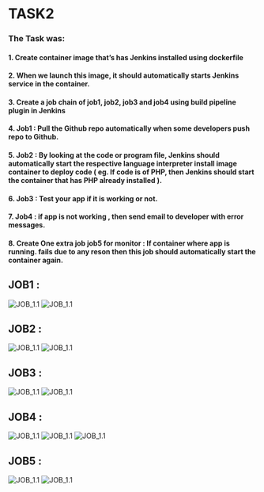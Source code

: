 # TASK2


### The Task was:
#### 1.	Create container image that’s has Jenkins installed  using dockerfile 
#### 2.	When we launch this image, it should automatically starts Jenkins service in the container.
#### 3.	Create a job chain of job1, job2, job3 and  job4 using build pipeline plugin in Jenkins 
#### 4.	 Job1 : Pull  the Github repo automatically when some developers push repo to Github.
#### 5.	 Job2 : By looking at the code or program file, Jenkins should automatically start the respective language interpreter install image container to deploy code ( eg. If code is of  PHP, then Jenkins should start the container that has PHP already installed ).
#### 6.	Job3 : Test your app if it  is working or not.
#### 7.	Job4 : if app is not working , then send email to developer with error messages.
#### 8.	Create One extra job job5 for monitor : If container where app is running. fails due to any reson then this job should automatically start the container again.

## JOB1 :
![JOB_1.1](https://github.com/Shivanshnite/TASK2/blob/master/Screenshot%20(68).png)
![JOB_1.1](https://github.com/Shivanshnite/TASK2/blob/master/Screenshot%20(69).png)

## JOB2 :
![JOB_1.1](https://github.com/Shivanshnite/TASK2/blob/master/Screenshot%20(70).png)
![JOB_1.1](https://github.com/Shivanshnite/TASK2/blob/master/Screenshot%20(71).png)

## JOB3 :
![JOB_1.1](https://github.com/Shivanshnite/TASK2/blob/master/Screenshot%20(72).png)
![JOB_1.1](https://github.com/Shivanshnite/TASK2/blob/master/Screenshot%20(73).png)

## JOB4 :
![JOB_1.1](https://github.com/Shivanshnite/TASK2/blob/master/Screenshot%20(74).png)
![JOB_1.1](https://github.com/Shivanshnite/TASK2/blob/master/Screenshot%20(75).png)
![JOB_1.1](https://github.com/Shivanshnite/TASK2/blob/master/Screenshot%20(76).png)

## JOB5 :

![JOB_1.1](https://github.com/Shivanshnite/TASK2/blob/master/Screenshot%20(77).png)
![JOB_1.1](https://github.com/Shivanshnite/TASK2/blob/master/Screenshot%20(78).png)





